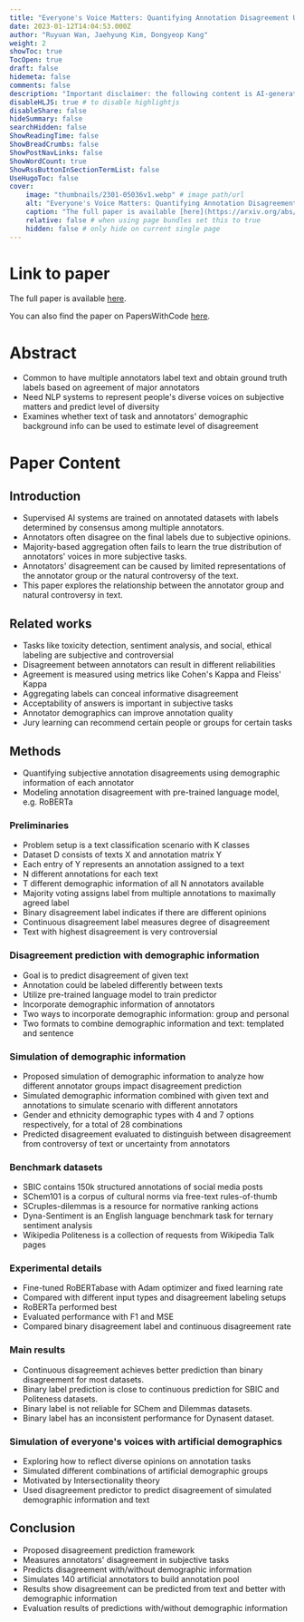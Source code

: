 ```yaml
---
title: "Everyone's Voice Matters: Quantifying Annotation Disagreement Using Demographic Information"
date: 2023-01-12T14:04:53.000Z
author: "Ruyuan Wan, Jaehyung Kim, Dongyeop Kang"
weight: 2
showToc: true
TocOpen: true
draft: false
hidemeta: false
comments: false
description: "Important disclaimer: the following content is AI-generated, please make sure to fact check the presented information by reading the full paper."
disableHLJS: true # to disable highlightjs
disableShare: false
hideSummary: false
searchHidden: false
ShowReadingTime: false
ShowBreadCrumbs: false
ShowPostNavLinks: false
ShowWordCount: true
ShowRssButtonInSectionTermList: false
UseHugoToc: false
cover:
    image: "thumbnails/2301-05036v1.webp" # image path/url
    alt: "Everyone's Voice Matters: Quantifying Annotation Disagreement Using Demographic Information" # alt text
    caption: "The full paper is available [here](https://arxiv.org/abs/2301.05036)." # display caption under cover
    relative: false # when using page bundles set this to true
    hidden: false # only hide on current single page
---
```


# Link to paper
The full paper is available [here](https://arxiv.org/abs/2301.05036).

You can also find the paper on PapersWithCode [here](https://paperswithcode.com/paper/everyone-s-voice-matters-quantifying).

# Abstract
- Common to have multiple annotators label text and obtain ground truth labels based on agreement of major annotators
- Need NLP systems to represent people's diverse voices on subjective matters and predict level of diversity
- Examines whether text of task and annotators' demographic background info can be used to estimate level of disagreement

# Paper Content

## Introduction
- Supervised AI systems are trained on annotated datasets with labels determined by consensus among multiple annotators.
- Annotators often disagree on the final labels due to subjective opinions.
- Majority-based aggregation often fails to learn the true distribution of annotators' voices in more subjective tasks.
- Annotators' disagreement can be caused by limited representations of the annotator group or the natural controversy of the text.
- This paper explores the relationship between the annotator group and natural controversy in text.

## Related works
- Tasks like toxicity detection, sentiment analysis, and social, ethical labeling are subjective and controversial
- Disagreement between annotators can result in different reliabilities
- Agreement is measured using metrics like Cohen's Kappa and Fleiss' Kappa
- Aggregating labels can conceal informative disagreement
- Acceptability of answers is important in subjective tasks
- Annotator demographics can improve annotation quality
- Jury learning can recommend certain people or groups for certain tasks

## Methods
- Quantifying subjective annotation disagreements using demographic information of each annotator
- Modeling annotation disagreement with pre-trained language model, e.g. RoBERTa

### Preliminaries
- Problem setup is a text classification scenario with K classes
- Dataset D consists of texts X and annotation matrix Y
- Each entry of Y represents an annotation assigned to a text
- N different annotations for each text
- T different demographic information of all N annotators available
- Majority voting assigns label from multiple annotations to maximally agreed label
- Binary disagreement label indicates if there are different opinions
- Continuous disagreement label measures degree of disagreement
- Text with highest disagreement is very controversial

### Disagreement prediction with demographic information
- Goal is to predict disagreement of given text
- Annotation could be labeled differently between texts
- Utilize pre-trained language model to train predictor
- Incorporate demographic information of annotators
- Two ways to incorporate demographic information: group and personal
- Two formats to combine demographic information and text: templated and sentence

### Simulation of demographic information
- Proposed simulation of demographic information to analyze how different annotator groups impact disagreement prediction
- Simulated demographic information combined with given text and annotations to simulate scenario with different annotators
- Gender and ethnicity demographic types with 4 and 7 options respectively, for a total of 28 combinations
- Predicted disagreement evaluated to distinguish between disagreement from controversy of text or uncertainty from annotators

### Benchmark datasets
- SBIC contains 150k structured annotations of social media posts
- SChem101 is a corpus of cultural norms via free-text rules-of-thumb
- SCruples-dilemmas is a resource for normative ranking actions
- Dyna-Sentiment is an English language benchmark task for ternary sentiment analysis
- Wikipedia Politeness is a collection of requests from Wikipedia Talk pages

### Experimental details
- Fine-tuned RoBERTabase with Adam optimizer and fixed learning rate
- Compared with different input types and disagreement labeling setups
- RoBERTa performed best
- Evaluated performance with F1 and MSE
- Compared binary disagreement label and continuous disagreement rate

### Main results
- Continuous disagreement achieves better prediction than binary disagreement for most datasets.
- Binary label prediction is close to continuous prediction for SBIC and Politeness datasets.
- Binary label is not reliable for SChem and Dilemmas datasets.
- Binary label has an inconsistent performance for Dynasent dataset.

### Simulation of everyone's voices with artificial demographics
- Exploring how to reflect diverse opinions on annotation tasks
- Simulated different combinations of artificial demographic groups
- Motivated by Intersectionality theory
- Used disagreement predictor to predict disagreement of simulated demographic information and text

## Conclusion
- Proposed disagreement prediction framework
- Measures annotators' disagreement in subjective tasks
- Predicts disagreement with/without demographic information
- Simulates 140 artificial annotators to build annotation pool
- Results show disagreement can be predicted from text and better with demographic information
- Evaluation results of predictions with/without demographic information
